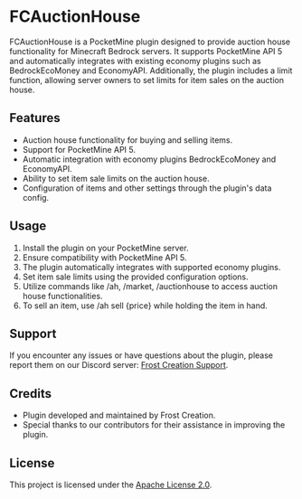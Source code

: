 # FCAuctionHouse

FCAuctionHouse is a PocketMine plugin designed to provide auction house functionality for Minecraft Bedrock servers. It supports PocketMine API 5 and automatically integrates with existing economy plugins such as BedrockEcoMoney and EconomyAPI. Additionally, the plugin includes a limit function, allowing server owners to set limits for item sales on the auction house.

## Features

- Auction house functionality for buying and selling items.
- Support for PocketMine API 5.
- Automatic integration with economy plugins BedrockEcoMoney and EconomyAPI.
- Ability to set item sale limits on the auction house.
- Configuration of items and other settings through the plugin's data config.

## Usage

1. Install the plugin on your PocketMine server.
2. Ensure compatibility with PocketMine API 5.
3. The plugin automatically integrates with supported economy plugins.
4. Set item sale limits using the provided configuration options.
5. Utilize commands like /ah, /market, /auctionhouse to access auction house functionalities.
6. To sell an item, use /ah sell {price} while holding the item in hand.

## Support

If you encounter any issues or have questions about the plugin, please report them on our Discord server: [Frost Creation Support](https://discord.com/invite/TzSJgn8T).

## Credits

- Plugin developed and maintained by Frost Creation.
- Special thanks to our contributors for their assistance in improving the plugin.

## License

This project is licensed under the [Apache License 2.0](LICENSE).
